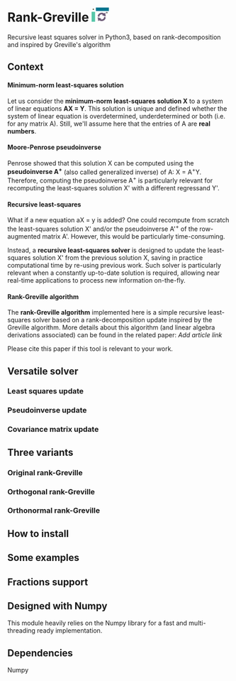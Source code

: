# Rank-Greville <img src="logo.svg" alt="rank-greville logo" height="32">
Recursive least squares solver in Python3, based on rank-decomposition and inspired by Greville's algorithm

## Context
#### Minimum-norm least-squares solution
Let us consider the **minimum-norm least-squares solution X** to a system of linear equations **AX = Y**. This solution is unique and defined whether the system of linear equation is overdetermined, underdetermined or both (i.e. for any matrix A). Still, we'll assume here that the entries of A are **real numbers**.

#### Moore-Penrose pseudoinverse
Penrose showed that this solution X can be computed using the **pseudoinverse A<sup>+</sup>** (also called generalized inverse) of A: X = A<sup>+</sup>Y. Therefore, computing the pseudoinverse A<sup>+</sup> is particularly relevant for recomputing the least-squares solution X' with a different regressand Y'.

#### Recursive least-squares
What if a new equation aX = y is added? One could recompute from scratch the least-squares solution X' and/or the pseudoinverse A'<sup>+</sup> of the row-augmented matrix A'. However, this would be particularly time-consuming.

Instead, a **recursive least-squares solver** is designed to update the least-squares solution X' from the previous solution X, saving in practice computational time by re-using previous work. Such solver is particularly relevant when a constantly up-to-date solution is required, allowing near real-time applications to process new information on-the-fly.

#### Rank-Greville algorithm
The **rank-Greville algorithm** implemented here is a simple recursive least-squares solver based on a rank-decomposition update inspired by the Greville algorithm. More details about this algorithm (and linear algebra derivations associated) can be found in the related paper: _Add article link_

Please cite this paper if this tool is relevant to your work.

## Versatile solver
### Least squares update

### Pseudoinverse update

### Covariance matrix update

## Three variants
### Original rank-Greville

### Orthogonal rank-Greville

### Orthonormal rank-Greville

## How to install

## Some examples

## Fractions support

## Designed with Numpy
This module heavily relies on the Numpy library for a fast and multi-threading ready implementation.

## Dependencies
Numpy
